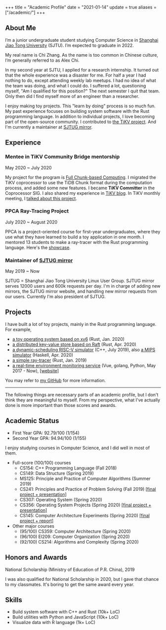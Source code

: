 +++
title = "Academic Profile"
date = "2021-01-14"
update = true
aliases = ["/academic/"]
+++

## About Me

I’m a junior undergraduate student studying Computer Science in
[Shanghai Jiao Tong University](http://en.sjtu.edu.cn/) (SJTU).
I’m expected to graduate in 2022.

My real name is Chi Zhang. As the name is too common in Chinese culture, I’m generally
referred to as Alex Chi.

In my second year at SJTU, I applied for a research internship.
It turned out that the whole experience was a disaster for me. For half a year
I had nothing to do, except attending weekly lab meetups. I had no idea of what
the team was doing, and what I could do. I suffered a lot, questioning myself,
"Am I qualified for this position?" The next semester I quit that team.
Only then did I find myself more of an engineer than a researcher.

I enjoy making toy projects. This "learn by doing" process is so much fun. My past
experience focuses on building system software with the Rust programming language.
In addition to individual projects, I love becoming part of the open-source
community. I contributed to [the TiKV project](https://tikv.org). And I'm
currently a maintainer at [SJTUG mirror](https://mirrors.sjtug.sjtu.edu.cn).

## Experience

### Mentee in TiKV Community Bridge mentorship

May 2020 ~ July 2020

My project for the program is [Full Chunk-based Computing](https://github.com/tikv/tikv/issues/7724).
I migrated the TiKV coprocessor to use the TiDB Chunk format
during the computation process, and added some new features.
I became **TiKV Committer** in the Coprocessor SIG. I also shared my experience
in [TiKV blog](https://tikv.org/blog/communitybridge-mentorship/).
In TiKV monthly meeting, I [talked about this project](https://youtu.be/46zhiiDBT5w?t=682).

### PPCA Ray-Tracing Project

July 2020 ~ August 2020

PPCA is a project-oriented course for first-year undergraduates,
where they use what they have learned to build a toy application
in one month. I mentored 13 students to make
a ray-tracer with the Rust programming language. Here's the
[showcase](https://github.com/skyzh/raytracer-tutorial/issues/9).

### Maintainer of [SJTUG mirror](https://mirrors.sjtug.sjtu.edu.cn) 

May 2019 ~ Now

SJTUG = Shanghai Jiao Tong University Linux User Group.
SJTUG mirror serves 12000 users and 600k requests per day. I'm
in charge of adding new mirrors, the SJTUG mirror website, and handling
new mirror requests from our users. Currently I'm also president of SJTUG.

## Projects

I have built a lot of toy projects, mainly in the Rust programming language. For example,

* [a toy operating system based on xv6](https://github.com/skyzh/core-os-riscv) (Rust, Jan. 2020)
* [a distributed key-value store based on Raft](https://github.com/skyzh/raft-kvs) (Rust, Apr. 2020)
* [a dynamic-scheduling RISC-V simulator](https://github.com/skyzh/RISCV-Simulator) (C++, July 2019),
  also [a MIPS simulator](https://github.com/skyzh/mips-simulator) (Haskell, Apr. 2020)
* [a simple ray-tracer](https://github.com/skyzh/raytracer.rs) (Rust, Jan. 2019)
* [a real-time environment monitoring service](https://github.com/skyzh/BlueSense)
  (Vue, golang, Python, May 2017 - Now), [[website]](https://bluesense.skyzh.xyz)

You may refer to [my GitHub](https://github.com/skyzh/) for more information.

---

The following things are necessary parts of an academic profile, but I don't think they are meaningful
to myself. From my perspective, what I've actually done is more important than those scores and awards.

## Academic Status

* First Year GPA: 92.79/100 (1/154)
* Second Year GPA: 94.94/100 (1/155)

I enjoy studying courses in Computer Science, and I did well in most of them.

* Full-score (100/100) courses
  * CS154: C++ Programming Language (Fall 2018)
  * CS149: Data Structure (Spring 2019)
  * MS125: Principle and Practice of Computer Algorithms (Summer 2019)
  * CS241: Principles and Practice of Problem Solving (Fall 2019)
  [[final project + presentation]](https://github.com/skyzh/Meteor)
  * CS307: Operating System (Spring 2020)
  * CS356: Operating System Projects (Spring 2020)
  [[final project + presentation]](https://github.com/skyzh/oom_killer)
  * CS145: Computer Architecture Experiments (Spring 2020)
  [[final project + report]](https://github.com/skyzh/mips-cpu)
* Other major courses
  * (95/100) CS359: Computer Architecture (Spring 2020)
  * (96/100) EI209: Computer Organization (Spring 2020)
  * (92/100) CS214: Algorithms and Complexity (Spring 2020)

## Honors and Awards

National Scholarship (Ministry of Education of P.R. China), 2019

I was also qualified for National Scholarship in 2020, but I gave that chance to
my classmates. It's boring to get the same award every year.

## Skills

* Build system software with C++ and Rust (10k+ LoC)
* Build utilities with Python and JavaScript (10k+ LoC)
* Visualize data with R language (1k+ LoC)
